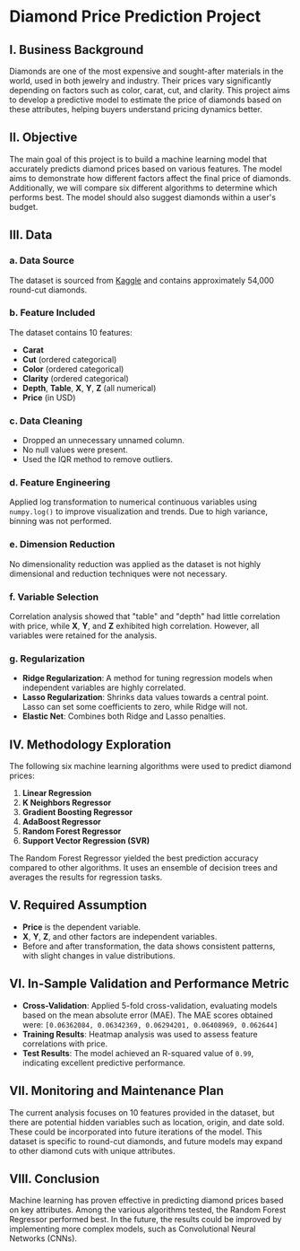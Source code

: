 # Diamond Price Prediction Project

## I. Business Background <a name="business-background"></a>
Diamonds are one of the most expensive and sought-after materials in the world, used in both jewelry and industry. Their prices vary significantly depending on factors such as color, carat, cut, and clarity. This project aims to develop a predictive model to estimate the price of diamonds based on these attributes, helping buyers understand pricing dynamics better.

## II. Objective <a name="objective"></a>
The main goal of this project is to build a machine learning model that accurately predicts diamond prices based on various features. The model aims to demonstrate how different factors affect the final price of diamonds. Additionally, we will compare six different algorithms to determine which performs best. The model should also suggest diamonds within a user's budget.

## III. Data <a name="data"></a>

### a. Data Source <a name="data-source"></a>
The dataset is sourced from [Kaggle](https://www.kaggle.com/datasets/nancyalaswad90/diamonds-prices) and contains approximately 54,000 round-cut diamonds.

### b. Feature Included <a name="feature-included"></a>
The dataset contains 10 features:  
- **Carat**  
- **Cut** (ordered categorical)  
- **Color** (ordered categorical)  
- **Clarity** (ordered categorical)  
- **Depth**, **Table**, **X**, **Y**, **Z** (all numerical)  
- **Price** (in USD)

### c. Data Cleaning <a name="data-cleaning"></a>
- Dropped an unnecessary unnamed column.  
- No null values were present.  
- Used the IQR method to remove outliers.

### d. Feature Engineering <a name="feature-engineering"></a>
Applied log transformation to numerical continuous variables using `numpy.log()` to improve visualization and trends. Due to high variance, binning was not performed.

### e. Dimension Reduction <a name="dimension-reduction"></a>
No dimensionality reduction was applied as the dataset is not highly dimensional and reduction techniques were not necessary.

### f. Variable Selection <a name="variable-selection"></a>
Correlation analysis showed that "table" and "depth" had little correlation with price, while **X**, **Y**, and **Z** exhibited high correlation. However, all variables were retained for the analysis.

### g. Regularization <a name="regularization"></a>
- **Ridge Regularization**: A method for tuning regression models when independent variables are highly correlated.
- **Lasso Regularization**: Shrinks data values towards a central point. Lasso can set some coefficients to zero, while Ridge will not.
- **Elastic Net**: Combines both Ridge and Lasso penalties.

## IV. Methodology Exploration <a name="methodology-exploration"></a>
The following six machine learning algorithms were used to predict diamond prices:
1. **Linear Regression**
2. **K Neighbors Regressor**
3. **Gradient Boosting Regressor**
4. **AdaBoost Regressor**
5. **Random Forest Regressor**
6. **Support Vector Regression (SVR)**

The Random Forest Regressor yielded the best prediction accuracy compared to other algorithms. It uses an ensemble of decision trees and averages the results for regression tasks.

## V. Required Assumption <a name="required-assumption"></a>
- **Price** is the dependent variable.
- **X**, **Y**, **Z**, and other factors are independent variables.
- Before and after transformation, the data shows consistent patterns, with slight changes in value distributions.

## VI. In-Sample Validation and Performance Metric <a name="in-sample-validation-and-performance-metric"></a>
- **Cross-Validation**: Applied 5-fold cross-validation, evaluating models based on the mean absolute error (MAE). The MAE scores obtained were: `[0.06362084, 0.06342369, 0.06294201, 0.06408969, 0.062644]`
- **Training Results**: Heatmap analysis was used to assess feature correlations with price.
- **Test Results**: The model achieved an R-squared value of `0.99`, indicating excellent predictive performance.

## VII. Monitoring and Maintenance Plan <a name="monitoring-and-maintenance-plan"></a>
The current analysis focuses on 10 features provided in the dataset, but there are potential hidden variables such as location, origin, and date sold. These could be incorporated into future iterations of the model. This dataset is specific to round-cut diamonds, and future models may expand to other diamond cuts with unique attributes.

## VIII. Conclusion <a name="conclusion"></a>
Machine learning has proven effective in predicting diamond prices based on key attributes. Among the various algorithms tested, the Random Forest Regressor performed best. In the future, the results could be improved by implementing more complex models, such as Convolutional Neural Networks (CNNs).

